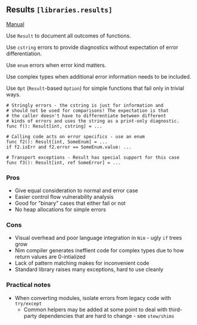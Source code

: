 ## Results `[libraries.results]`

[Manual](https://github.com/status-im/nim-stew/blob/master/stew/results.nim#L19)

Use `Result` to document all outcomes of functions.

Use `cstring` errors to provide diagnostics without expectation of error differentiation.

Use `enum` errors when error kind matters.

Use complex types when additional error information needs to be included.

Use `Opt` (`Result`-based `Option`) for simple functions that fail only in trivial ways.

```
# Stringly errors - the cstring is just for information and
# should not be used for comparisons! The expectation is that
# the caller doesn't have to differentiate between different
# kinds of errors and uses the string as a print-only diagnostic.
func f(): Result[int, cstring] = ...

# Calling code acts on error specifics - use an enum
func f2(): Result[int, SomeEnum] = ...
if f2.isErr and f2.error == SomeEnum.value: ...

# Transport exceptions - Result has special support for this case
func f3(): Result[int, ref SomeError] = ...
```

### Pros

* Give equal consideration to normal and error case
* Easier control flow vulnerability analysis
* Good for "binary" cases that either fail or not
* No heap allocations for simple errors

### Cons

* Visual overhead and poor language integration in `Nim` - ugly `if` trees grow
* Nim compiler generates ineffient code for complex types due to how return values are 0-intialized
* Lack of pattern matching makes for inconvenient code
* Standard library raises many exceptions, hard to use cleanly

### Practical notes

* When converting modules, isolate errors from legacy code with `try/except`
  * Common helpers may be added at some point to deal with third-party dependencies that are hard to change - see `stew/shims`

